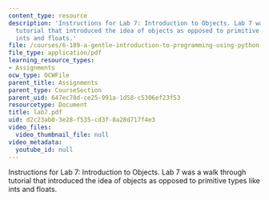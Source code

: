 ```yaml
---
content_type: resource
description: 'Instructions for Lab 7: Introduction to Objects. Lab 7 was a walk through
  tutorial that introduced the idea of objects as opposed to primitive types like
  ints and floats.'
file: /courses/6-189-a-gentle-introduction-to-programming-using-python-january-iap-2008/d2c23ab03e28f535cd3f8a28d717f4e3_lab7.pdf
file_type: application/pdf
learning_resource_types:
- Assignments
ocw_type: OCWFile
parent_title: Assignments
parent_type: CourseSection
parent_uid: 647ec78d-ce25-991a-1d58-c5306ef23f53
resourcetype: Document
title: lab7.pdf
uid: d2c23ab0-3e28-f535-cd3f-8a28d717f4e3
video_files:
  video_thumbnail_file: null
video_metadata:
  youtube_id: null
---
```

Instructions for Lab 7: Introduction to Objects. Lab 7 was a walk through tutorial that introduced the idea of objects as opposed to primitive types like ints and floats.

